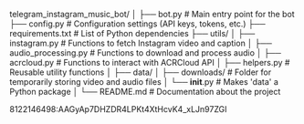 telegram_instagram_music_bot/
│
├── bot.py                   # Main entry point for the bot
├── config.py                # Configuration settings (API keys, tokens, etc.)
├── requirements.txt         # List of Python dependencies
├── utils/
│   ├── instagram.py         # Functions to fetch Instagram video and caption
│   ├── audio_processing.py  # Functions to download and process audio
│   ├── acrcloud.py          # Functions to interact with ACRCloud API
│   ├── helpers.py           # Reusable utility functions
│
├── data/
│   ├── downloads/           # Folder for temporarily storing video and audio files
│   └── __init__.py          # Makes 'data' a Python package
│
└── README.md                # Documentation about the project


8122146498:AAGyAp7DHZDR4LPKt4XtHcvK4_xLJn97ZGI